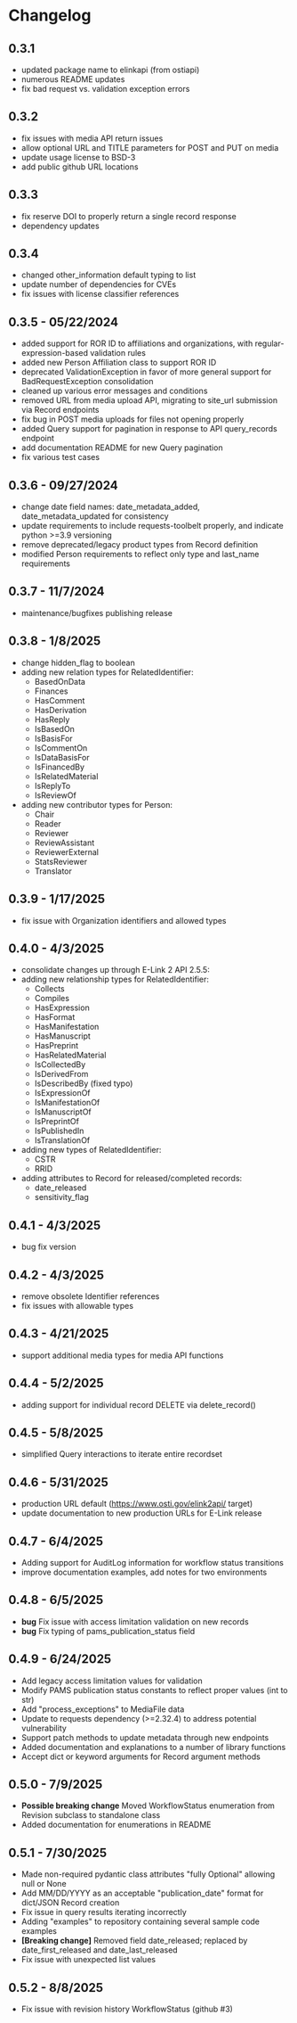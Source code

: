 # Changelog

## 0.3.1
- updated package name to elinkapi (from ostiapi)
- numerous README updates
- fix bad request vs. validation exception errors

## 0.3.2
- fix issues with media API return issues
- allow optional URL and TITLE parameters for POST and PUT on media
- update usage license to BSD-3
- add public github URL locations

## 0.3.3
- fix reserve DOI to properly return a single record response
- dependency updates

## 0.3.4
- changed other_information default typing to list
- update number of dependencies for CVEs
- fix issues with license classifier references

## 0.3.5 - 05/22/2024
- added support for ROR ID to affiliations and organizations, with regular-expression-based validation rules
- added new Person Affiliation class to support ROR ID
- deprecated ValidationException in favor of more general support for BadRequestException consolidation
- cleaned up various error messages and conditions
- removed URL from media upload API, migrating to site_url submission via Record endpoints
- fix bug in POST media uploads for files not opening properly
- added Query support for pagination in response to API query_records endpoint
- add documentation README for new Query pagination
- fix various test cases

## 0.3.6 - 09/27/2024
- change date field names: date_metadata_added, date_metadata_updated for consistency
- update requirements to include requests-toolbelt properly, and indicate python >=3.9 versioning
- remove deprecated/legacy product types from Record definition
- modified Person requirements to reflect only type and last_name requirements

## 0.3.7 - 11/7/2024
- maintenance/bugfixes publishing release

## 0.3.8 - 1/8/2025
- change hidden_flag to boolean
- adding new relation types for RelatedIdentifier:
  - BasedOnData
  - Finances
  - HasComment
  - HasDerivation
  - HasReply
  - IsBasedOn
  - IsBasisFor
  - IsCommentOn
  - IsDataBasisFor
  - IsFinancedBy
  - IsRelatedMaterial
  - IsReplyTo
  - IsReviewOf
- adding new contributor types for Person:
  - Chair
  - Reader
  - Reviewer
  - ReviewAssistant
  - ReviewerExternal
  - StatsReviewer
  - Translator

## 0.3.9 - 1/17/2025
- fix issue with Organization identifiers and allowed types

## 0.4.0 - 4/3/2025
- consolidate changes up through E-Link 2 API 2.5.5:
- adding new relationship types for RelatedIdentifier:
  - Collects
  - Compiles
  - HasExpression
  - HasFormat
  - HasManifestation
  - HasManuscript
  - HasPreprint
  - HasRelatedMaterial
  - IsCollectedBy
  - IsDerivedFrom
  - IsDescribedBy (fixed typo)
  - IsExpressionOf
  - IsManifestationOf
  - IsManuscriptOf
  - IsPreprintOf
  - IsPublishedIn
  - IsTranslationOf
- adding new types of RelatedIdentifier:
  - CSTR
  - RRID
- adding attributes to Record for released/completed records:
  - date_released
  - sensitivity_flag

## 0.4.1 - 4/3/2025
- bug fix version

## 0.4.2 - 4/3/2025
- remove obsolete Identifier references
- fix issues with allowable types

## 0.4.3 - 4/21/2025
- support additional media types for media API functions

## 0.4.4 - 5/2/2025
- adding support for individual record DELETE via delete_record()

## 0.4.5 - 5/8/2025
- simplified Query interactions to iterate entire recordset

## 0.4.6 - 5/31/2025
- production URL default (https://www.osti.gov/elink2api/ target)
- update documentation to new production URLs for E-Link release

## 0.4.7 - 6/4/2025
- Adding support for AuditLog information for workflow status transitions
- improve documentation examples, add notes for two environments

## 0.4.8 - 6/5/2025
- **bug** Fix issue with access limitation validation on new records
- **bug** Fix typing of pams_publication_status field

## 0.4.9 - 6/24/2025
- Add legacy access limitation values for validation
- Modify PAMS publication status constants to reflect proper values (int to str)
- Add "process_exceptions" to MediaFile data
- Update to requests dependency (>=2.32.4) to address potential vulnerability
- Support patch methods to update metadata through new endpoints
- Added documentation and explanations to a number of library functions
- Accept dict or keyword arguments for Record argument methods

## 0.5.0 - 7/9/2025
- **Possible breaking change** Moved WorkflowStatus enumeration from Revision subclass to standalone class
- Added documentation for enumerations in README

## 0.5.1 - 7/30/2025
- Made non-required pydantic class attributes "fully Optional" allowing null or None
- Add MM/DD/YYYY as an acceptable "publication_date" format for dict/JSON Record creation
- Fix issue in query results iterating incorrectly
- Adding "examples" to repository containing several sample code examples
- **[Breaking change]** Removed field date_released; replaced by date_first_released and date_last_released
- Fix issue with unexpected list values

## 0.5.2 - 8/8/2025
- Fix issue with revision history WorkflowStatus (github #3)
